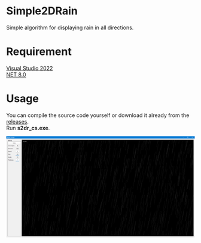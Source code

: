 # Simple2DRain
Simple algorithm for displaying rain in all directions.

# Requirement
[Visual Studio 2022](https://visualstudio.microsoft.com/ru/vs/)\
[NET 8.0](https://dotnet.microsoft.com/en-us/download/dotnet/8.0)

# Usage
You can compile the source code yourself or download it already from the [releases](https://github.com/Dae-Moon/Simple2DRain/releases/tag/Simple2DRain).\
Run **s2dr_cs.exe**.

![alt text](https://github.com/Dae-Moon/Simple2DRain/blob/master/s2dr_cs/resources/window.png)